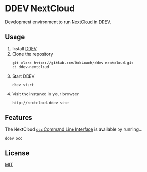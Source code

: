 # DDEV NextCloud

Development environment to run [NextCloud](https://nextcloud.com/) in [DDEV](https://ddev.com/).

## Usage

1. Install [DDEV](https://ddev.com/)
2. Clone the repository
   ```
   git clone https://github.com/RobLoach/ddev-nextcloud.git
   cd ddev-nextcloud
   ```
3. Start DDEV   
   ```
   ddev start
   ```
4. Visit the instance in your browser
   ```
   http://nextcloud.ddev.site
   ```

## Features

The NextCloud [`occ` Command Line Interface](https://docs.nextcloud.com/server/28/admin_manual/configuration_server/occ_command.html) is available by running...

```
ddev occ
```

## License

[MIT](LICENSE)
